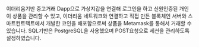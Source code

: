 이더리움기반 중고거래 Dapp으로 가상지갑을 연결해 로그인을 하고 신원인증된 개인이 상품을 관리할 수 있고, 이더리움 네트워크와 연결하고 직접 만든 블록체인 서버와 스마트컨트랙트에서 개발한 코인을 배포함으로써 상품을 Metamask를 통해서 거래할 수 있습니다.
SQL기반은 PostgreSQL을 사용했으며 POST요청으로 세션을 관리하도록 설정하였습니다.
